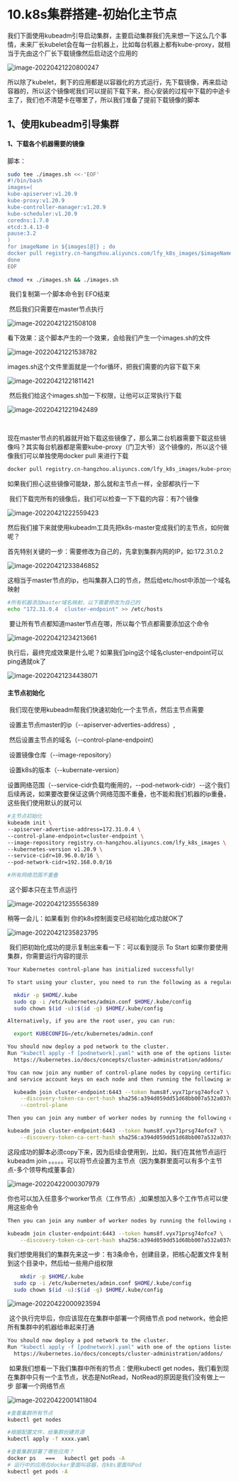 # 10.k8s集群搭建-初始化主节点

​	我们下面使用kubeadm引导启动集群，主要启动集群我们先来想一下这么几个事情，未来厂长kubelet会在每一台机器上，比如每台机器上都有kube-proxy，就相当于先由这个厂长下载镜像然后启动这个应用的

![image-20220421220800247](../../.vuepress/public/images/image-20220421220800247.png)

​	所以除了kubelet，剩下的应用都是以容器化的方式运行，先下载镜像，再来启动容器的，所以这个镜像呢我们可以提前下载下来，担心安装的过程中下载的中途卡主了，我们也不清楚卡在哪里了，所以我们准备了提前下载镜像的脚本



## 1、使用kubeadm引导集群

####  1、下载各个机器需要的镜像

脚本：

```bash
sudo tee ./images.sh <<-'EOF'
#!/bin/bash
images=(
kube-apiserver:v1.20.9
kube-proxy:v1.20.9
kube-controller-manager:v1.20.9
kube-scheduler:v1.20.9
coredns:1.7.0
etcd:3.4.13-0
pause:3.2
)
for imageName in ${images[@]} ; do
docker pull registry.cn-hangzhou.aliyuncs.com/lfy_k8s_images/$imageName
done
EOF
   
chmod +x ./images.sh && ./images.sh
```

​	我们复制第一个脚本命令到 EFO结束

​	然后我们只需要在master节点执行

![image-20220421221508108](../../.vuepress/public/images/image-20220421221508108.png)



看下效果：这个脚本产生的一个效果，会给我们产生一个images.sh的文件

![image-20220421221538782](../../.vuepress/public/images/image-20220421221538782.png)



images.sh这个文件里面就是一个for循环，把我们需要的内容下载下来

![image-20220421221811421](../../.vuepress/public/images/image-20220421221811421.png)



​	然后我们给这个images.sh加一下权限，让他可以正常执行下载

![image-20220421221942489](../../.vuepress/public/images/image-20220421221942489.png)

​	

​		现在master节点的机器就开始下载这些镜像了，那么第二台机器需要下载这些镜像吗？其实每台机器都是需要kube-proxy（门卫大爷）这个镜像的，所以这个镜像我们可以单独使用docker pull 来进行下载

```bash
docker pull registry.cn-hangzhou.aliyuncs.com/lfy_k8s_images/kube-proxy:v1.20.9
```

如果我们担心这些镜像可能缺，那么就和主节点一样，全部都执行一下



​	我们下载完所有的镜像后，我们可以检查一下下载的内容：有7个镜像

![image-20220421222559423](../../.vuepress/public/images/image-20220421222559423.png)



​	然后我们接下来就使用kubeadm工具先把k8s-master变成我们的主节点，如何做呢？

​	首先特别关键的一步：需要修改为自己的，先拿到集群内网的IP，如:172.31.0.2

![image-20220421233846852](../../.vuepress/public/images/image-20220421233846852.png)

​	这相当于master节点的ip，也叫集群入口的节点，然后给etc/host中添加一个域名映射

```bash
#所有机器添加master域名映射，以下需要修改为自己的
echo "172.31.0.4  cluster-endpoint" >> /etc/hosts

```



​	要让所有节点都知道master节点在哪，所以每个节点都需要添加这个命令

![image-20220421234213661](../../.vuepress/public/images/image-20220421234213661.png)



执行后，最终完成效果是什么呢？如果我们ping这个域名cluster-endpoint可以ping通就ok了

![image-20220421234438071](../../.vuepress/public/images/image-20220421234438071.png)





#### 主节点初始化

​	我们现在使用kubeadm帮我们快速初始化一个主节点，然后主节点需要

​	设置主节点master的ip（--apiserver-adverties-address）,

​	然后设置主节点的域名（--control-plane-endpoint）

​	设置镜像仓库（--image-repository）

​	设置k8s的版本（--kubernate-version）

​	设置网络范围（--service-cidr负载均衡用的，--pod-network-cidr）--这个我们后续再说，如果要改要保证这俩个网络范围不重叠，也不能和我们机器的ip重叠，这些我们使用默认的就可以

```bash
#主节点初始化
kubeadm init \
--apiserver-advertise-address=172.31.0.4 \
--control-plane-endpoint=cluster-endpoint \
--image-repository registry.cn-hangzhou.aliyuncs.com/lfy_k8s_images \
--kubernetes-version v1.20.9 \
--service-cidr=10.96.0.0/16 \
--pod-network-cidr=192.168.0.0/16

#所有网络范围不重叠
```

​	这个脚本只在主节点运行

![image-20220421235556389](../../.vuepress/public/images/image-20220421235556389.png)



稍等一会儿：如果看到 你的k8s控制面变已经初始化成功就OK了

![image-20220421235823795](../../.vuepress/public/images/image-20220421235823795.png)



​		我们把初始化成功的提示复制出来看一下：可以看到提示 To Start 如果你要使用集群，你需要运行内容的提示

```bash
Your Kubernetes control-plane has initialized successfully!

To start using your cluster, you need to run the following as a regular user:

  mkdir -p $HOME/.kube
  sudo cp -i /etc/kubernetes/admin.conf $HOME/.kube/config
  sudo chown $(id -u):$(id -g) $HOME/.kube/config

Alternatively, if you are the root user, you can run:

  export KUBECONFIG=/etc/kubernetes/admin.conf

You should now deploy a pod network to the cluster.
Run "kubectl apply -f [podnetwork].yaml" with one of the options listed at:
  https://kubernetes.io/docs/concepts/cluster-administration/addons/

You can now join any number of control-plane nodes by copying certificate authorities
and service account keys on each node and then running the following as root:

  kubeadm join cluster-endpoint:6443 --token hums8f.vyx71prsg74ofce7 \
    --discovery-token-ca-cert-hash sha256:a394d059dd51d68bb007a532a037d0a477131480ae95f75840c461e85e2c6ae3 \
    --control-plane 

Then you can join any number of worker nodes by running the following on each as root:

kubeadm join cluster-endpoint:6443 --token hums8f.vyx71prsg74ofce7 \
    --discovery-token-ca-cert-hash sha256:a394d059dd51d68bb007a532a037d0a477131480ae95f75840c461e85e2c6ae3
```



​	这段成功的脚本必须copy下来，因为后续会使用到，比如，我们在其他节点运行kubeadm join 。。。。。可以将节点设置为主节点（因为集群里面可以有多个主节点-多个领导构成董事会）

![image-20220422000307979](../../.vuepress/public/images/image-20220422000307979.png)



​	你也可以加入任意多个worker节点（工作节点）,如果想加入多个工作节点可以使用这些命令

```bash
Then you can join any number of worker nodes by running the following on each as root:

kubeadm join cluster-endpoint:6443 --token hums8f.vyx71prsg74ofce7 \
    --discovery-token-ca-cert-hash sha256:a394d059dd51d68bb007a532a037d0a477131480ae95f75840c461e85e2c6ae3
```



​	我们想使用我们的集群先来这一步：有3条命令，创建目录，把核心配置文件复制到这个目录中，然后给一些用户组权限

```bash
	mkdir -p $HOME/.kube
  sudo cp -i /etc/kubernetes/admin.conf $HOME/.kube/config
  sudo chown $(id -u):$(id -g) $HOME/.kube/config
```

![image-20220422000923594](../../.vuepress/public/images/image-20220422000923594.png)



​		这个执行完毕后，你应该现在在集群中部署一个网络节点 pod network，他会把所有集群中的机器给串起来打通

```bash
You should now deploy a pod network to the cluster.
Run "kubectl apply -f [podnetwork].yaml" with one of the options listed at:
  https://kubernetes.io/docs/concepts/cluster-administration/addons/


```



​		如果我们想看一下我们集群中所有的节点：使用kubectl get nodes，我们看到现在集群中只有一个主节点，状态是NotRead，NotRead的原因是我们没有做上一步 部署一个网络节点

![image-20220422001411804](../../.vuepress/public/images/image-20220422001411804.png)





```bash
#查看集群所有节点
kubectl get nodes

#根据配置文件，给集群创建资源
kubectl apply -f xxxx.yaml

#查看集群部署了哪些应用？
docker ps   ===   kubectl get pods -A
# 运行中的应用在docker里面叫容器，在k8s里面叫Pod
kubectl get pods -A
```











































































​	